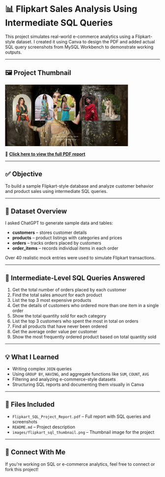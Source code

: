 # 📊 Flipkart Sales Analysis Using Intermediate SQL Queries

This project simulates real-world e-commerce analytics using a Flipkart-style dataset. I created it using Canva to design the PDF and added actual SQL query screenshots from MySQL Workbench to demonstrate working outputs.

---

## 🖼️ Project Thumbnail

![Flipkart SQL Project Thumbnail](/flipkart.gif)

📄 **[Click here to view the full PDF report](./Flipkart_SQL_Project_Report.pdf)**

---

## ✅ Objective

To build a sample Flipkart-style database and analyze customer behavior and product sales using intermediate SQL queries.

---

## 🧱 Dataset Overview

I asked ChatGPT to generate sample data and tables:

- **customers** – stores customer details  
- **products** – product listings with categories and prices  
- **orders** – tracks orders placed by customers  
- **order_items** – records individual items in each order  

Over 40 realistic mock entries were used to simulate Flipkart transactions.

---
## 🧠 Intermediate-Level SQL Queries Answered

1. Get the total number of orders placed by each customer  
2. Find the total sales amount for each product  
3. List the top 3 most expensive products  
4. Get the details of customers who ordered more than one item in a single order  
5. Show the total quantity sold for each category  
6. List the top 3 customers who spent the most in total on orders  
7. Find all products that have never been ordered  
8. Get the average order value per customer  
9. Show the most frequently ordered product based on total quantity sold  

---

## 💡 What I Learned

- Writing complex `JOIN` queries  
- Using `GROUP BY`, `HAVING`, and aggregate functions like `SUM`, `COUNT`, `AVG`  
- Filtering and analyzing e-commerce-style datasets  
- Structuring SQL reports and documenting them visually in Canva

---

## 📂 Files Included

- `Flipkart_SQL_Project_Report.pdf` – Full report with SQL queries and screenshots  
- `README.md` – Project description  
- `images/flipkart_sql_thumbnail.png` – Thumbnail image for the project  

---

## 🔗 Connect With Me

If you're working on SQL or e-commerce analytics, feel free to connect or fork this project!

